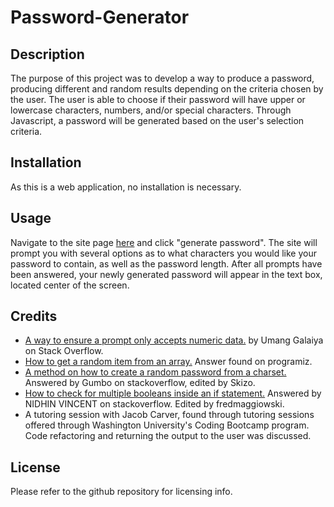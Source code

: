 # Password-Generator

## Description
The purpose of this project was to develop a way to produce a password, producing different and random results depending on the criteria chosen by the user. The user is able to choose
if their password will have upper or lowercase characters, numbers, and/or special characters. Through Javascript, a password will be generated based on the user's selection criteria.

## Installation
As this is a web application, no installation is necessary.

## Usage
Navigate to the site page [here]() and click "generate password". The site will prompt you with several options as to what characters you would like your password to contain, as well as the password length. After all prompts have been answered, your newly generated password will appear in the text box, located center of the screen. 

## Credits
- [A way to ensure a prompt only accepts numeric data.](https://stackoverflow.com/questions/46552085/javascript-force-specific-data-type-input-or-accept-only-digits-in-input) by Umang Galaiya on Stack Overflow.
- [How to get a random item from an array.](https://www.programiz.com/javascript/examples/get-random-item) Answer found on programiz.
- [A method on how to create a random password from a charset.](https://stackoverflow.com/questions/1497481/javascript-password-generator) Answered by Gumbo on stackoverflow, edited by Skizo.
- [How to check for multiple booleans inside an if statement.](https://stackoverflow.com/questions/42358011/if-statement-checking-for-multiple-boolean-conditions) Answered by NIDHIN VINCENT on stackoverflow. Edited by fredmaggiowski.
- A tutoring session with Jacob Carver, found through tutoring sessions offered through Washington University's Coding Bootcamp program. Code refactoring and returning the output to the user was discussed.

## License
Please refer to the github repository for licensing info.